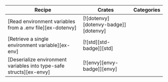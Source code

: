 | Recipe | Crates | Categories |
|--------|--------|------------|
| [Read environment variables from a .env file][ex-dotenvy] | [![dotenvy][dotenvy-badge]][dotenvy]  | |
| [Retrieve a single environment variable][ex-env] | [![std][std-badge]][std] | |
| [Deserialize environment variables into type-safe structs][ex-envy] | [![envy][envy-badge]][envy] | |
